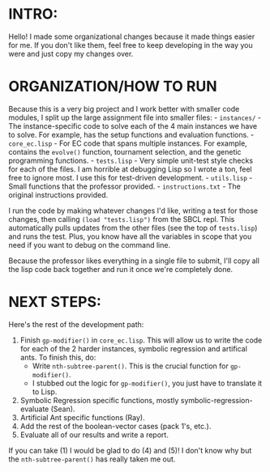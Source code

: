# INTRO:

Hello! I made some organizational changes because it made things easier for me. If you don't like them, feel free to keep developing in the way you were and just copy my changes over.

# ORGANIZATION/HOW TO RUN

Because this is a very big project and I work better with smaller code modules, I split up the large assignment file into smaller files:
    - `instances/` - The instance-specific code to solve each of the 4 main instances we have to solve. For example, has the setup functions and evaluation functions.
    - `core_ec.lisp` - For EC code that spans multiple instances. For example, contains the `evolve()` function, tournament selection, and the genetic programming functions.
    - `tests.lisp` - Very simple unit-test style checks for each of the files. I am horrible at debugging Lisp so I wrote a ton, feel free to ignore most. I use this for test-driven development.
    - `utils.lisp` - Small functions that the professor provided.
    - `instructions.txt` - The original instructions provided.

I run the code by making whatever changes I'd like, writing a test for those changes, then calling `(load "tests.lisp")` from the SBCL repl. This automatically pulls updates from the other files (see the top of `tests.lisp`) and runs the test. Plus, you know have all the variables in scope that you need if you want to debug on the command line.

Because the professor likes everything in a single file to submit, I'll copy all the lisp code back together and run it once we're completely done.

# NEXT STEPS:

Here's the rest of the development path:

1. Finish `gp-modifier()` in `core_ec.lisp`. This will allow us to write the code for each of the 2 harder instances, symbolic regression and artifical ants. To finish this, do:
    - Write `nth-subtree-parent()`. This is the crucial function for `gp-modifier()`.
    - I stubbed out the logic for `gp-modifier()`, you just have to translate it to Lisp.
2. Symbolic Regression specific functions, mostly symbolic-regression-evaluate (Sean).
3. Artificial Ant specific functions (Ray).
4. Add the rest of the boolean-vector cases (pack 1's, etc.).
5. Evaluate all of our results and write a report.

If you can take (1) I would be glad to do (4) and (5)! I don't know why but the `nth-subtree-parent()` has really taken me out.

